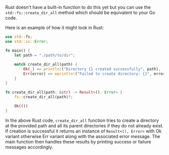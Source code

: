 Rust doesn't have a built-in function to do this yet but you can use the `std::fs::create_dir_all` method which should be equivalent to your Go code.

Here is an example of how it might look in Rust:

```rust
use std::fs;
use std::io::Error;

fn main() {
    let path = "./path/to/dir";
    
    match create_dir_all(path) {
        Ok(_) => println!("Directory {} created successfully", path),
        Err(error) => eprintln!("Failed to create directory: {}", error),
    }
}

fn create_dir_all(path: &str) -> Result<(), Error> {
    fs::create_dir_all(path)?;
    
    Ok(())
}
```
In the above Rust code, `create_dir_all` function tries to create a directory at the provided path and all its parent directories if they do not already exist. If creation is successful it returns an instance of `Result<(), Error>` with Ok variant otherwise Err variant along with the associated error message. The main function then handles these results by printing success or failure messages accordingly.

